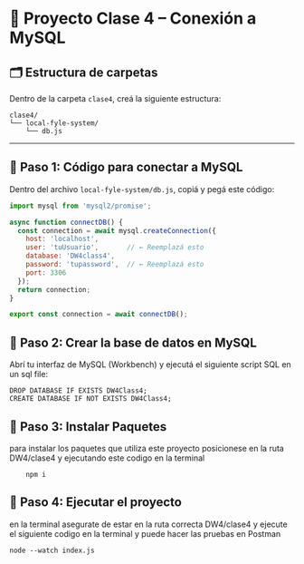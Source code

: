 # 📁 Proyecto Clase 4 – Conexión a MySQL

## 🗂️ Estructura de carpetas

Dentro de la carpeta `clase4`, creá la siguiente estructura:
```
clase4/
└── local-fyle-system/
    └── db.js
```
---

## 💾 Paso 1: Código para conectar a MySQL

Dentro del archivo `local-fyle-system/db.js`, copiá y pegá este código:

```js
import mysql from 'mysql2/promise';

async function connectDB() {
  const connection = await mysql.createConnection({
    host: 'localhost',
    user: 'tuUsuario',       // ← Reemplazá esto
    database: 'DW4class4',
    password: 'tupassword',  // ← Reemplazá esto
    port: 3306
  });
  return connection;
}

export const connection = await connectDB();
```


## 💾 Paso 2: Crear la base de datos en MySQL

Abrí tu interfaz de MySQL (Workbench) y ejecutá el siguiente script SQL en un sql file:
```
DROP DATABASE IF EXISTS DW4Class4;
CREATE DATABASE IF NOT EXISTS DW4Class4;
```

## 💾 Paso 3: Instalar Paquetes 
para instalar los paquetes que utiliza este proyecto posicionese en la ruta DW4/clase4 y ejecutando este codigo en la terminal
```
    npm i
``` 


## 💾 Paso 4: Ejecutar el proyecto 
en la terminal asegurate de estar en la ruta correcta DW4/clase4 y ejecute el siguiente codigo en la terminal y puede hacer las pruebas en Postman

```
node --watch index.js
```